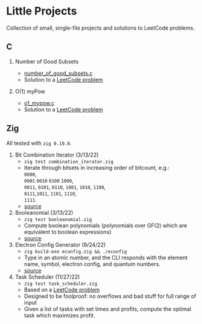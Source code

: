 # Little Projects

Collection of small, single-file projects and solutions to LeetCode problems.

## C

1. Number of Good Subsets
   * [number\_of\_good\_subsets.c](number_of_good_subsets.c)
   * Solution to a [LeetCode
     problem](https://leetcode.com/problems/the-number-of-good-subsets/)

2. O(1) myPow
   * [o1_mypow.c](o1_mypow.c)
   * Solution to a [LeetCode problem](https://leetcode.com/problems/powx-n/)

## Zig

All tested with `zig 0.10.0`.

1. Bit Combination Iterator (3/13/22)
   * `zig test combination_iterator.zig`
   * Iterate through bitsets in increasing order of bitcount, e.g.: \
     `0000`,\
     `0001` `0010` `0100` `1000`,\
     `0011`, `0101`, `0110`, `1001`, `1010`, `1100`,\
     `0111`,`1011`, `1101`, `1110`,\
     `1111`.
   * [source](https://github.com/SnootierMoon/Booleanomial-v2)
2. Booleanomial (3/13/22)
   * `zig test booleanomial.zig`
   * Compute boolean polynomials (polynomials over GF(2) which are equivalent to
     boolean expressions)
   * [source](https://github.com/SnootierMoon/Booleanomial-v2)
3. Electron Config Generator (9/24/22)
   * `zig build-exe econfig.zig && ./econfig`
   * Type in an atomic number, and the CLI responds with the element name,
     symbol, electron config, and quantum numbers.
   * [source](https://gist.github.com/SnootierMoon/b0a3c4bca360a3600eca79400c73de1c)
4. Task Scheduler (11/27/22)
   * `zig test task_scheduler.zig`
   * Based on a [LeetCode
     problem](https://leetcode.com/problems/maximum-profit-in-job-scheduling/)
   * Designed to be foolproof: no overflows and bad stuff for full range of
     input
   * Given a list of tasks with set times and profits, compute the optimal task
     which maximizes profit.
